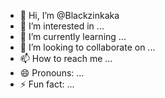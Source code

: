 - 👋 Hi, I’m @Blackzinkaka
- 👀 I’m interested in ...
- 🌱 I’m currently learning ...
- 💞️ I’m looking to collaborate on ...
- 📫 How to reach me ...
- 😄 Pronouns: ...
- ⚡ Fun fact: ...

<!---
Blackzinkaka/Blackzinkaka is a ✨ special ✨ repository because its `README.md` (this file) appears on your GitHub profile.
You can click the Preview link to take a look at your changes.
--->
